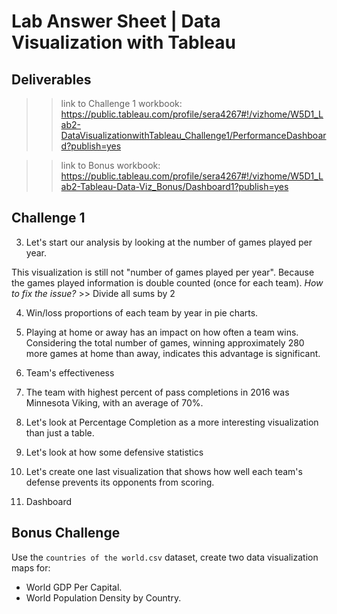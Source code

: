 # Lab Answer Sheet | Data Visualization with Tableau


## Deliverables

>> link to Challenge 1 workbook:
https://public.tableau.com/profile/sera4267#!/vizhome/W5D1_Lab2-DataVisualizationwithTableau_Challenge1/PerformanceDashboard?publish=yes

>> link to Bonus workbook:
https://public.tableau.com/profile/sera4267#!/vizhome/W5D1_Lab2-Tableau-Data-Viz_Bonus/Dashboard1?publish=yes


## Challenge 1

3. Let's start our analysis by looking at the number of games played per year. 
    
This visualization is still not "number of games played per year". Because the games played information is double counted (once for each team). *How to fix the issue?*
    >> Divide all sums by 2

4. Win/loss proportions of each team by year in pie charts. 
   
5. Playing at home or away has an impact on how often a team wins.
Considering the total number of games, winning approximately 280 more games at home than away, indicates this advantage is significant.

6. Team's effectiveness 
    
7. The team with highest percent of pass completions in 2016 was Minnesota Viking, with an average of 70%.

8. Let's look at Percentage Completion as a more interesting visualization than just a table.

9. Let's look at how some defensive statistics 

10. Let's create one last visualization that shows how well each team's defense prevents its opponents from scoring.

11. Dashboard


## Bonus Challenge

Use the `countries of the world.csv` dataset, create two data visualization maps for:

- World GDP Per Capital. 
- World Population Density by Country. 


